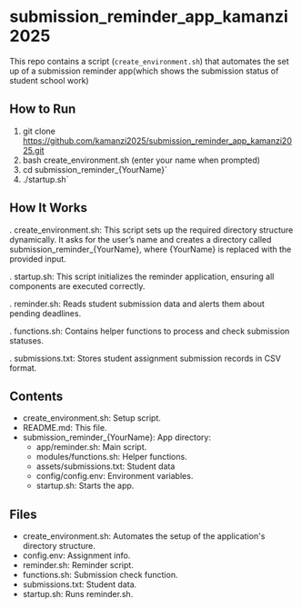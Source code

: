 # submission_reminder_app_kamanzi2025

This repo contains a script (`create_environment.sh`) that automates the set up of a  submission reminder app(which shows the submission status of student school work)  

## How to Run

1. git clone https://github.com/kamanzi2025/submission_reminder_app_kamanzi2025.git
2. bash create_environment.sh (enter your name when prompted)
3. cd submission_reminder_{YourName}`
4. ./startup.sh`

## How It Works
. create_environment.sh: This script sets up the required directory structure dynamically. It asks for the user’s name and creates a directory called submission_reminder_{YourName}, where {YourName} is replaced with the provided input.

. startup.sh: This script initializes the reminder application, ensuring all components are executed correctly.

. reminder.sh: Reads student submission data and alerts them about pending deadlines.

. functions.sh: Contains helper functions to process and check submission statuses.

. submissions.txt: Stores student assignment submission records in CSV format.

## Contents

* create_environment.sh: Setup script.
* README.md: This file.
* submission_reminder_{YourName}: App directory:
    * app/reminder.sh: Main script.
    * modules/functions.sh: Helper functions.
    * assets/submissions.txt: Student data 
    * config/config.env: Environment variables.
    * startup.sh: Starts the app.

## Files

* create_environment.sh: Automates the setup of the application's directory structure.
* config.env: Assignment info.
* reminder.sh: Reminder script.
* functions.sh: Submission check function.
* submissions.txt: Student data.
* startup.sh: Runs reminder.sh.


